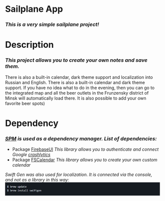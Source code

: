 # Sailplane App 

### _This is a very simple sailplane project!_

# Description

### _This project allows you to create your own notes and save them._
There is also a built-in calendar, dark theme support and localization into Russian and English.
There is also a built-in calendar and dark theme support.
If you have no idea what to do in the evening, then you can go to the integrated map and all
the beer outlets in the Frunzensky district of Minsk will automatically load there. It is also
possible to add your own favorite beer spots)

# Dependency

### _*[SPM](https://www.swift.org/package-manager/ "Package Manager")* is used as a dependency manager. List of dependencies:_
- Package [FirebaseUI](https://github.com/firebase/firebase-ios-sdk "Firebase") _This library allows you to authenticate and connect Google [crashlytics](https://firebase.google.com/docs/crashlytics?authuser=0&hl=en "Crashlytics")_
- Package [FSCalendar](https://github.com/WenchaoD/FSCalendar "Calendar") _This library allows you to create your own custom calendar_

_Swift Gen was also used for localization. It is connected via the console, and not as a library in this way:_
![Home Brew](/Pic/Git/brewInstallSwiftGen.jpg)
















